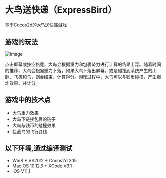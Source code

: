 # 大鸟送快递（ExpressBird）

基于Cocos2d的大鸟送快递游戏

## 游戏的玩法

![image](https://github.com/mrwangyu2/ExpressBird/raw/master/image/ExpressBird.gif)

点击屏幕或按空格键，大鸟会根据重力和包裹坠力进行计算的结果上浮。随着时间的推移，大鸟会根据重力下落，如果大鸟下落出屏幕，或是碰撞到系统产生的山脉、飞机和鸟，则会结束，计算得分。游戏过程中，大鸟可以与钱币碰撞，产生爆炸效果，并计分。

## 游戏中的技术点
* 大鸟重力效果
* 大鸟下链接包裹的链子
* 大鸟与钱币的碰撞效果
* 拦截鸟的飞行路线 

## 以下环境,通过编译测试
* Win8 + VS2012 + Cocos2d 3.15
* Mac OS 10.12.6 + XCode V9.1
* IOS V11.1


